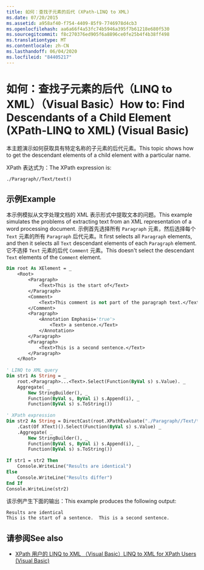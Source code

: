 ```yaml
---
title: 如何：查找子元素的后代 (XPath-LINQ to XML)
ms.date: 07/20/2015
ms.assetid: a958af40-f754-4409-85f9-7746978d4cb3
ms.openlocfilehash: aa6a66f4a53fc74b5946a395f7b61218e680f530
ms.sourcegitcommit: f8c270376ed905f6a8896ce0fe25b4f4b38ff498
ms.translationtype: MT
ms.contentlocale: zh-CN
ms.lasthandoff: 06/04/2020
ms.locfileid: "84405217"
---
```

# <a name="how-to-find-descendants-of-a-child-element-xpath-linq-to-xml-visual-basic"></a><span data-ttu-id="63249-102">如何：查找子元素的后代（LINQ to XML）（Visual Basic）</span><span class="sxs-lookup"><span data-stu-id="63249-102">How to: Find Descendants of a Child Element (XPath-LINQ to XML) (Visual Basic)</span></span>
<span data-ttu-id="63249-103">本主题演示如何获取具有特定名称的子元素的后代元素。</span><span class="sxs-lookup"><span data-stu-id="63249-103">This topic shows how to get the descendant elements of a child element with a particular name.</span></span>  
  
 <span data-ttu-id="63249-104">XPath 表达式为：</span><span class="sxs-lookup"><span data-stu-id="63249-104">The XPath expression is:</span></span>  
  
 `./Paragraph//Text/text()`  
  
## <a name="example"></a><span data-ttu-id="63249-105">示例</span><span class="sxs-lookup"><span data-stu-id="63249-105">Example</span></span>  
 <span data-ttu-id="63249-106">本示例模拟从文字处理文档的 XML 表示形式中提取文本的问题。</span><span class="sxs-lookup"><span data-stu-id="63249-106">This example simulates the problems of extracting text from an XML representation of a word processing document.</span></span> <span data-ttu-id="63249-107">示例首先选择所有 `Paragraph` 元素，然后选择每个 `Text` 元素的所有 `Paragraph` 后代元素。</span><span class="sxs-lookup"><span data-stu-id="63249-107">It first selects all `Paragraph` elements, and then it selects all `Text` descendant elements of each `Paragraph` element.</span></span> <span data-ttu-id="63249-108">它不选择 `Text` 元素的后代 `Comment` 元素。</span><span class="sxs-lookup"><span data-stu-id="63249-108">This doesn't select the descendant `Text` elements of the `Comment` element.</span></span>  
  
```vb  
Dim root As XElement = _  
    <Root>  
        <Paragraph>  
            <Text>This is the start of</Text>  
        </Paragraph>  
        <Comment>  
            <Text>This comment is not part of the paragraph text.</Text>  
        </Comment>  
        <Paragraph>  
            <Annotation Emphasis='true'>  
                <Text> a sentence.</Text>  
            </Annotation>  
        </Paragraph>  
        <Paragraph>  
            <Text>This is a second sentence.</Text>  
        </Paragraph>  
    </Root>  
  
' LINQ to XML query  
Dim str1 As String = _  
    root.<Paragraph>...<Text>.Select(Function(ByVal s) s.Value). _  
    Aggregate( _  
        New StringBuilder(), _  
        Function(ByVal s, ByVal i) s.Append(i), _  
        Function(ByVal s) s.ToString())  
  
' XPath expression  
Dim str2 As String = DirectCast(root.XPathEvaluate("./Paragraph//Text/text()"), IEnumerable) _  
    .Cast(Of XText)().Select(Function(ByVal s) s.Value) _  
    .Aggregate( _  
        New StringBuilder(), _  
        Function(ByVal s, ByVal i) s.Append(i), _  
        Function(ByVal s) s.ToString())  
  
If str1 = str2 Then  
    Console.WriteLine("Results are identical")  
Else  
    Console.WriteLine("Results differ")  
End If  
Console.WriteLine(str2)  
```  
  
 <span data-ttu-id="63249-109">该示例产生下面的输出：</span><span class="sxs-lookup"><span data-stu-id="63249-109">This example produces the following output:</span></span>  
  
```console  
Results are identical  
This is the start of a sentence.  This is a second sentence.  
```  
  
## <a name="see-also"></a><span data-ttu-id="63249-110">请参阅</span><span class="sxs-lookup"><span data-stu-id="63249-110">See also</span></span>

- [<span data-ttu-id="63249-111">XPath 用户的 LINQ to XML （Visual Basic）</span><span class="sxs-lookup"><span data-stu-id="63249-111">LINQ to XML for XPath Users (Visual Basic)</span></span>](linq-to-xml-for-xpath-users.md)
